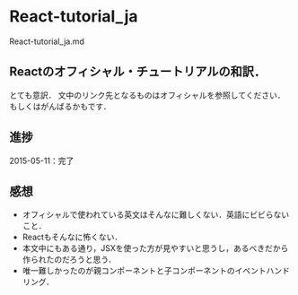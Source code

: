 # React-tutorial_ja

React-tutorial_ja.md


## Reactのオフィシャル・チュートリアルの和訳．  

とても意訳． 
文中のリンク先となるものはオフィシャルを参照してください．もしくはがんばるかもです．


## 進捗

2015-05-11：完了


## 感想

- オフィシャルで使われている英文はそんなに難しくない．英語にビビらないこと．
- Reactもそんなに怖くない．
- 本文中にもある通り，JSXを使った方が見やすいと思うし，あるべきだから作られたのだろうと思う．
- 唯一難しかったのが親コンポーネントと子コンポーネントのイベントハンドリング．

